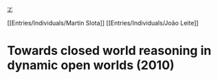 [🇿](zotero://select/library/items/8BXMNCEE)

[[Entries/Individuals/Martin Slota]] [[Entries/Individuals/João Leite]] 
# Towards closed world reasoning in dynamic open worlds (2010)

